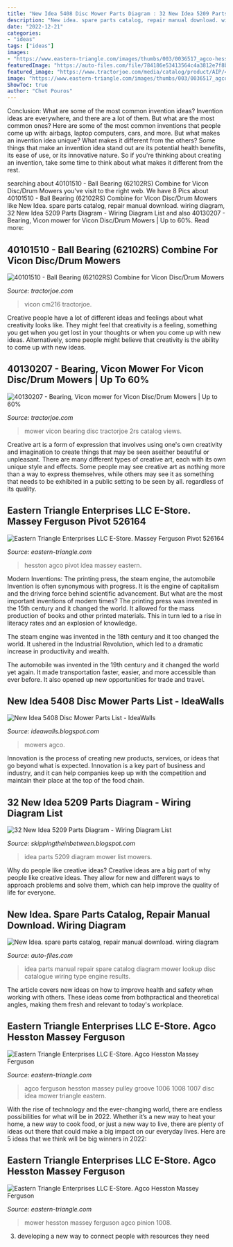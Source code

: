 ```yaml
---
title: "New Idea 5408 Disc Mower Parts Diagram : 32 New Idea 5209 Parts Diagram"
description: "New idea. spare parts catalog, repair manual download. wiring diagram"
date: "2022-12-21"
categories:
- "ideas"
tags: ["ideas"]
images:
- "https://www.eastern-triangle.com/images/thumbs/003/0036517_agco-hesston-massey-ferguson-526485b-small-4-groove-pulley-1006-1007-1008-disc-mower-5408-5409-5410-_550.jpeg"
featuredImage: "https://auto-files.com/file/784186e53413564c4a3812e7f8bcaeb8e9263deb/new-idea.gif"
featured_image: "https://www.tractorjoe.com/media/catalog/product/AIP/40130207-bearing-vicon-mower-2.JPG"
image: "https://www.eastern-triangle.com/images/thumbs/003/0036517_agco-hesston-massey-ferguson-526485b-small-4-groove-pulley-1006-1007-1008-disc-mower-5408-5409-5410-_550.jpeg"
ShowToc: true
author: "Chet Pouros"
---
```



Conclusion: What are some of the most common invention ideas?
Invention ideas are everywhere, and there are a lot of them. But what are the most common ones? Here are some of the most common inventions that people come up with: airbags, laptop computers, cars, and more. 
But what makes an invention idea unique? What makes it different from the others? 
Some things that make an invention idea stand out are its potential health benefits, its ease of use, or its innovative nature. So if you're thinking about creating an invention, take some time to think about what makes it different from the rest.

	

		
searching about 40101510 - Ball Bearing (62102RS) Combine for Vicon Disc/Drum Mowers you've visit to the right web. We have 8 Pics about 40101510 - Ball Bearing (62102RS) Combine for Vicon Disc/Drum Mowers like New Idea. spare parts catalog, repair manual download. wiring diagram, 32 New Idea 5209 Parts Diagram - Wiring Diagram List and also 40130207 - Bearing, Vicon mower for Vicon Disc/Drum Mowers | Up to 60%. Read more:
		
    
## 40101510 - Ball Bearing (62102RS) Combine For Vicon Disc/Drum Mowers

<img loading=lazy src="https://www.tractorjoe.com/media/catalog/product/AIP/40101510-ball-bearing-62102rs-combine-1.JPG" onerror="this.onerror=null;this.src='https://tse3.mm.bing.net/th?id=OIP.Nk4pPs0Y10-2-hfvKz8WqAAAAA&amp;pid=15.1';" alt="40101510 - Ball Bearing (62102RS) Combine for Vicon Disc/Drum Mowers">

_Source: tractorjoe.com_

>vicon cm216 tractorjoe. 

	

Creative people have a lot of different ideas and feelings about what creativity looks like. They might feel that creativity is a feeling, something you get when you get lost in your thoughts or when you come up with new ideas. Alternatively, some people might believe that creativity is the ability to come up with new ideas.

    
## 40130207 - Bearing, Vicon Mower For Vicon Disc/Drum Mowers | Up To 60%

<img loading=lazy src="https://www.tractorjoe.com/media/catalog/product/AIP/40130207-bearing-vicon-mower-2.JPG" onerror="this.onerror=null;this.src='https://tse2.mm.bing.net/th?id=OIP.Gmu9L5RxVe0hu9wgs_NYAwHaFu&amp;pid=15.1';" alt="40130207 - Bearing, Vicon mower for Vicon Disc/Drum Mowers | Up to 60%">

_Source: tractorjoe.com_

>mower vicon bearing disc tractorjoe 2rs catalog views. 

	

Creative art is a form of expression that involves using one's own creativity and imagination to create things that may be seen aseither beautiful or unpleasant. There are many different types of creative art, each with its own unique style and effects. Some people may see creative art as nothing more than a way to express themselves, while others may see it as something that needs to be exhibited in a public setting to be seen by all. regardless of its quality.

    
## Eastern Triangle Enterprises LLC E-Store. Massey Ferguson Pivot 526164

<img loading=lazy src="https://www.eastern-triangle.com/images/thumbs/000/0000791_massey-ferguson-pivot-526164-agco-hesston-new-idea-5407-5408-5409-5410-1006-1007-1008-disc-mower.jpeg" onerror="this.onerror=null;this.src='https://tse3.mm.bing.net/th?id=OIP.w_q_tRixPN53q5PKBbrq1AHaFj&amp;pid=15.1';" alt="Eastern Triangle Enterprises LLC E-Store. Massey Ferguson Pivot 526164">

_Source: eastern-triangle.com_

>hesston agco pivot idea massey eastern. 

	

Modern Inventions: The printing press, the steam engine, the automobile
Invention is often synonymous with progress. It is the engine of capitalism and the driving force behind scientific advancement. But what are the most important inventions of modern times?
The printing press was invented in the 15th century and it changed the world. It allowed for the mass production of books and other printed materials. This in turn led to a rise in literacy rates and an explosion of knowledge.

The steam engine was invented in the 18th century and it too changed the world. It ushered in the Industrial Revolution, which led to a dramatic increase in productivity and wealth.

The automobile was invented in the 19th century and it changed the world yet again. It made transportation faster, easier, and more accessible than ever before. It also opened up new opportunities for trade and travel.

    
## New Idea 5408 Disc Mower Parts List - IdeaWalls

<img loading=lazy src="https://files.coakleytech.com/prodimages/AG/79016727.jpg" onerror="this.onerror=null;this.src='https://tse2.mm.bing.net/th?id=OIP.TUPXgpyqOAqx5v6uU38PxAHaJl&amp;pid=15.1';" alt="New Idea 5408 Disc Mower Parts List - IdeaWalls">

_Source: ideawalls.blogspot.com_

>mowers agco. 

	

Innovation is the process of creating new products, services, or ideas that go beyond what is expected. Innovation is a key part of business and industry, and it can help companies keep up with the competition and maintain their place at the top of the food chain.

    
## 32 New Idea 5209 Parts Diagram - Wiring Diagram List

<img loading=lazy src="https://lh3.googleusercontent.com/proxy/q_Nyg8yaVtAr87p9VaRLP6f7ssaVG2DkPa8n2n2Accq-7dvI7ZFEaQkcyTHM1oVkks5KvJpPiZ-3RPUfnQ=w1200-h630-p-k-no-nu" onerror="this.onerror=null;this.src='https://tse1.mm.bing.net/th?id=OIP.KgnMBh9p7DnWzhaCoknFHAAAAA&amp;pid=15.1';" alt="32 New Idea 5209 Parts Diagram - Wiring Diagram List">

_Source: skippingtheinbetween.blogspot.com_

>idea parts 5209 diagram mower list mowers. 

	

Why do people like creative ideas?
Creative ideas are a big part of why people like creative ideas. They allow for new and different ways to approach problems and solve them, which can help improve the quality of life for everyone.

    
## New Idea. Spare Parts Catalog, Repair Manual Download. Wiring Diagram

<img loading=lazy src="https://auto-files.com/file/784186e53413564c4a3812e7f8bcaeb8e9263deb/new-idea.gif" onerror="this.onerror=null;this.src='https://tse3.mm.bing.net/th?id=OIP.wYlgpZX4TgthK-co9aPKAgHaFx&amp;pid=15.1';" alt="New Idea. spare parts catalog, repair manual download. wiring diagram">

_Source: auto-files.com_

>idea parts manual repair spare catalog diagram mower lookup disc catalogue wiring type engine results. 

	

The article covers new ideas on how to improve health and safety when working with others. These ideas come from bothpractical and theoretical angles, making them fresh and relevant to today's workplace.

    
## Eastern Triangle Enterprises LLC E-Store. Agco Hesston Massey Ferguson

<img loading=lazy src="https://www.eastern-triangle.com/images/thumbs/003/0036517_agco-hesston-massey-ferguson-526485b-small-4-groove-pulley-1006-1007-1008-disc-mower-5408-5409-5410-_550.jpeg" onerror="this.onerror=null;this.src='https://tse3.mm.bing.net/th?id=OIP.iZsVso1YSPgCA8x4jIuM7gHaFj&amp;pid=15.1';" alt="Eastern Triangle Enterprises LLC E-Store. Agco Hesston Massey Ferguson">

_Source: eastern-triangle.com_

>agco ferguson hesston massey pulley groove 1006 1008 1007 disc idea mower triangle eastern. 

	

With the rise of technology and the ever-changing world, there are endless possibilities for what will be in 2022. Whether it’s a new way to heat your home, a new way to cook food, or just a new way to live, there are plenty of ideas out there that could make a big impact on our everyday lives. Here are 5 ideas that we think will be big winners in 2022: 

    
## Eastern Triangle Enterprises LLC E-Store. Agco Hesston Massey Ferguson

<img loading=lazy src="https://www.eastern-triangle.com/images/thumbs/003/0036685_agco-hesston-massey-ferguson-526445-pinion-vertical-gear-1004-1005-1006-1007-1008-disc-mower-5407-54.jpeg" onerror="this.onerror=null;this.src='https://tse3.mm.bing.net/th?id=OIP.WNpVNhSKhHSWPJoGWaLy5AHaFj&amp;pid=15.1';" alt="Eastern Triangle Enterprises LLC E-Store. Agco Hesston Massey Ferguson">

_Source: eastern-triangle.com_

>mower hesston massey ferguson agco pinion 1008. 

	

3. developing a new way to connect people with resources they need 


